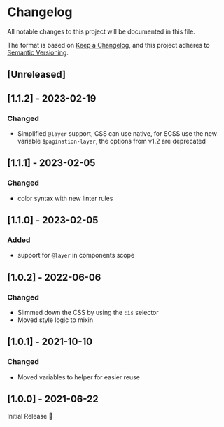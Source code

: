 # Changelog
All notable changes to this project will be documented in this file.

The format is based on [Keep a Changelog](https://keepachangelog.com/en/1.0.0/),
and this project adheres to [Semantic Versioning](https://semver.org/spec/v2.0.0.html).

## [Unreleased]

## [1.1.2] - 2023-02-19
### Changed
- Simplified `@layer` support,
  CSS can use native, for SCSS use the new variable `$pagination-layer`,
  the options from v1.2 are deprecated

## [1.1.1] - 2023-02-05
### Changed
- color syntax with new linter rules

## [1.1.0] - 2023-02-05
### Added
- support for `@layer` in components scope

## [1.0.2] - 2022-06-06
### Changed
- Slimmed down the CSS by using the `:is` selector
- Moved style logic to mixin

## [1.0.1] - 2021-10-10
### Changed
- Moved variables to helper for easier reuse

## [1.0.0] - 2021-06-22
Initial Release 🎉
